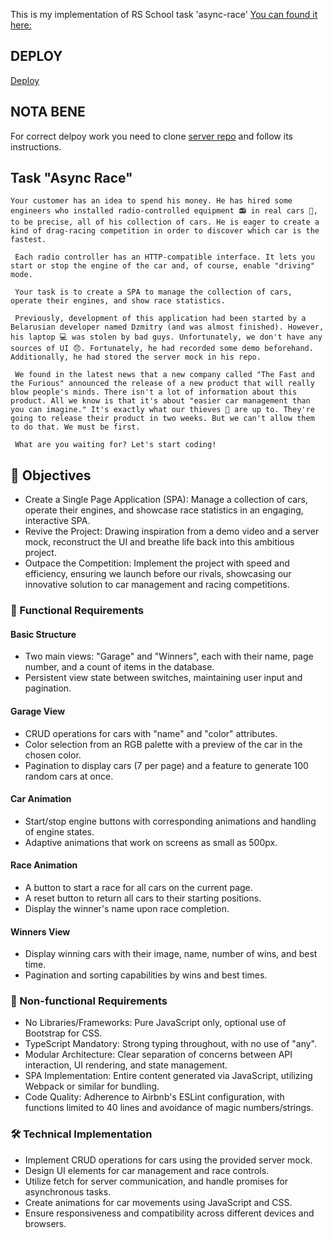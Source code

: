 This is my implementation of RS School task 'async-race' 
[You can found it here:](https://github.com/rolling-scopes-school/tasks/tree/master/stage2/tasks/async-race)

## DEPLOY
[Deploy](https://sergiozeppo-async-race.netlify.app/)
## NOTA BENE
For correct delpoy work you need to clone [server repo](https://github.com/sergiozeppo/async-race-api) and follow its instructions.

## Task "Async Race"
` Your customer has an idea to spend his money. He has hired some engineers who installed radio-controlled equipment 📻 in real cars 🚗, to be precise, all of his collection of cars. He is eager to create a kind of drag-racing competition in order to discover which car is the fastest. `

` Each radio controller has an HTTP-compatible interface. It lets you start or stop the engine of the car and, of course, enable "driving" mode.`

` Your task is to create a SPA to manage the collection of cars, operate their engines, and show race statistics.`

` Previously, development of this application had been started by a Belarusian developer named Dzmitry (and was almost finished). However, his laptop 💻 was stolen by bad guys. Unfortunately, we don't have any sources of UI 😞. Fortunately, he had recorded some demo beforehand. Additionally, he had stored the server mock in his repo.`

` We found in the latest news that a new company called "The Fast and the Furious" announced the release of a new product that will really blow people's minds. There isn't a lot of information about this product. All we know is that it's about "easier car management than you can imagine." It's exactly what our thieves 🦹 are up to. They're going to release their product in two weeks. But we can't allow them to do that. We must be first.`

` What are you waiting for? Let's start coding!`

## 🎯 Objectives
- Create a Single Page Application (SPA): Manage a collection of cars, operate their engines, and showcase race statistics in an engaging, interactive SPA.
- Revive the Project: Drawing inspiration from a demo video and a server mock, reconstruct the UI and breathe life back into this ambitious project.
- Outpace the Competition: Implement the project with speed and efficiency, ensuring we launch before our rivals, showcasing our innovative solution to car management and racing competitions.
### 🚗 Functional Requirements
#### Basic Structure
- Two main views: "Garage" and "Winners", each with their name, page number, and a count of items in the database.
- Persistent view state between switches, maintaining user input and pagination.
#### Garage View
- CRUD operations for cars with "name" and "color" attributes.
- Color selection from an RGB palette with a preview of the car in the chosen color.
- Pagination to display cars (7 per page) and a feature to generate 100 random cars at once.
#### Car Animation
- Start/stop engine buttons with corresponding animations and handling of engine states.
- Adaptive animations that work on screens as small as 500px.
#### Race Animation
- A button to start a race for all cars on the current page.
- A reset button to return all cars to their starting positions.
- Display the winner's name upon race completion.
#### Winners View
- Display winning cars with their image, name, number of wins, and best time.
- Pagination and sorting capabilities by wins and best times.
### 📜 Non-functional Requirements
- No Libraries/Frameworks: Pure JavaScript only, optional use of Bootstrap for CSS.
- TypeScript Mandatory: Strong typing throughout, with no use of "any".
- Modular Architecture: Clear separation of concerns between API interaction, UI rendering, and state management.
- SPA Implementation: Entire content generated via JavaScript, utilizing Webpack or similar for bundling.
- Code Quality: Adherence to Airbnb's ESLint configuration, with functions limited to 40 lines and avoidance of magic numbers/strings.
### 🛠️ Technical Implementation
- Implement CRUD operations for cars using the provided server mock.
- Design UI elements for car management and race controls.
- Utilize fetch for server communication, and handle promises for asynchronous tasks.
- Create animations for car movements using JavaScript and CSS.
- Ensure responsiveness and compatibility across different devices and browsers.
